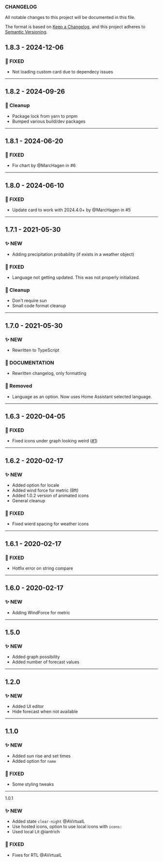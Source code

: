### CHANGELOG
All notable changes to this project will be documented in this file.

The format is based on [Keep a Changelog](https://keepachangelog.com), and this project adheres to [Semantic Versioning](https://semver.org).

## 1.8.3 - 2024-12-06

### 🔨 FIXED
- Not loading custom card due to dependecy issues

---

## 1.8.2 - 2024-09-26

### 🧹 Cleanup
- Package lock from yarn to pnpm
- Bumped various build/dev packages

---

## 1.8.1 - 2024-06-20

### 🔨 FIXED
- Fix chart by @MarcHagen in #6

---

## 1.8.0 - 2024-06-10

### 🔨 FIXED
- Update card to work with 2024.4.0+ by @MarcHagen in #5

---

## 1.7.1 - 2021-05-30

### ✨ NEW
- Adding precipitation probability (if exists in a weather object)

### 🔨 FIXED
- Language not getting updated. This was not properly initialized.

### 🧹 Cleanup
- Don't require sun
- Small code format cleanup

---

## 1.7.0 - 2021-05-30

### ✨ NEW
- Rewritten to TypeScript

### 📝 DOCUMENTATION
- Rewritten changelog, only formatting

### 🧹 Removed
- Language as an option. Now uses Home Assistant selected language.

---

## 1.6.3 - 2020-04-05

### 🔨 FIXED
- Fixed icons under graph looking weird ([#1](https://github.com/MarcHagen/weather-card/issues/1))

---

## 1.6.2 - 2020-02-17

### ✨ NEW
- Added option for locale
- Added wind force for metric (Bft)
- Added 1.0.2 version of animated icons
- General cleanup

### 🔨 FIXED
- Fixed wierd spacing for weather icons

---

## 1.6.1 - 2020-02-17

### 🔨 FIXED
- Hotfix error on string compare

---

## 1.6.0 - 2020-02-17

### ✨ NEW
- Adding WindForce for metric

---

## 1.5.0

### ✨ NEW
- Added graph possibility
- Added number of forecast values

---

## 1.2.0

### ✨ NEW
- Added UI editor
- Hide forecast when not available

---

## 1.1.0

### ✨ NEW
- Added sun rise and set times
- Added option for `name`

### 🔨 FIXED
- Some styling tweaks

---

1.0.1

### ✨ NEW
- Added state `clear-night` @AVirtualL
- Use hosted icons, option to use local icons with `icons:`
- Used local Lit @iantrich

### 🔨 FIXED
- Fixes for RTL @AVirtualL
